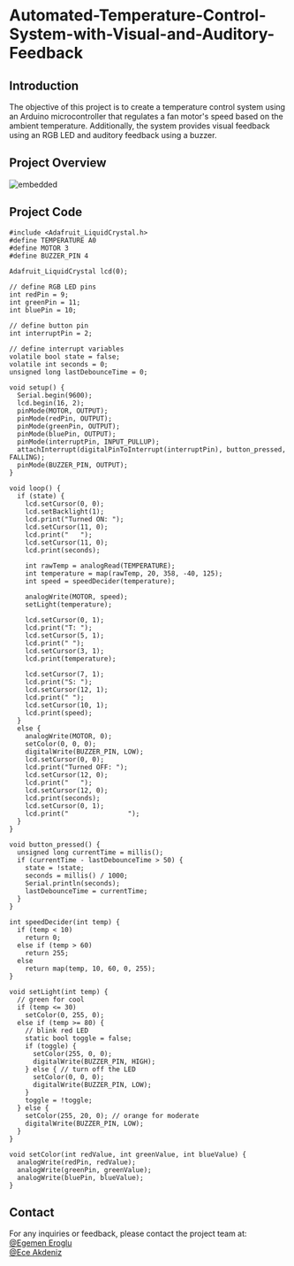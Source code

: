 # Automated-Temperature-Control-System-with-Visual-and-Auditory-Feedback

## Introduction
The objective of this project is to create a temperature control system using an Arduino microcontroller that regulates a fan motor's speed based on the ambient temperature. Additionally, the system provides visual feedback using an RGB LED and auditory feedback using a buzzer.


## Project Overview
![embedded](https://github.com/erogluegemen/Automated-Temperature-Control-System-with-Visual-and-Auditory-Feedback/assets/30879498/b2e6746c-89aa-4c6e-9744-9667a96bf267)

## Project Code
```
#include <Adafruit_LiquidCrystal.h>
#define TEMPERATURE A0
#define MOTOR 3
#define BUZZER_PIN 4

Adafruit_LiquidCrystal lcd(0);

// define RGB LED pins
int redPin = 9;
int greenPin = 11;  
int bluePin = 10; 

// define button pin
int interruptPin = 2;

// define interrupt variables
volatile bool state = false;
volatile int seconds = 0;
unsigned long lastDebounceTime = 0;  

void setup() {
  Serial.begin(9600);
  lcd.begin(16, 2);
  pinMode(MOTOR, OUTPUT);
  pinMode(redPin, OUTPUT);
  pinMode(greenPin, OUTPUT);
  pinMode(bluePin, OUTPUT);
  pinMode(interruptPin, INPUT_PULLUP);
  attachInterrupt(digitalPinToInterrupt(interruptPin), button_pressed, FALLING);
  pinMode(BUZZER_PIN, OUTPUT);
}

void loop() {
  if (state) {
    lcd.setCursor(0, 0);
    lcd.setBacklight(1); 
    lcd.print("Turned ON: ");
    lcd.setCursor(11, 0);
    lcd.print("   ");
    lcd.setCursor(11, 0);
    lcd.print(seconds);

    int rawTemp = analogRead(TEMPERATURE);
    int temperature = map(rawTemp, 20, 358, -40, 125);
    int speed = speedDecider(temperature);

    analogWrite(MOTOR, speed);
    setLight(temperature);
    
    lcd.setCursor(0, 1);
    lcd.print("T: ");
    lcd.setCursor(5, 1);
    lcd.print(" ");
    lcd.setCursor(3, 1);
    lcd.print(temperature);
    
    lcd.setCursor(7, 1);
    lcd.print("S: ");
    lcd.setCursor(12, 1);
    lcd.print(" ");
    lcd.setCursor(10, 1);
    lcd.print(speed);
  }
  else {
    analogWrite(MOTOR, 0);
    setColor(0, 0, 0);
    digitalWrite(BUZZER_PIN, LOW);
    lcd.setCursor(0, 0);
    lcd.print("Turned OFF: ");
    lcd.setCursor(12, 0);
    lcd.print("   ");
    lcd.setCursor(12, 0);
    lcd.print(seconds);
    lcd.setCursor(0, 1);
    lcd.print("               ");
  }
}

void button_pressed() {
  unsigned long currentTime = millis();
  if (currentTime - lastDebounceTime > 50) { 
    state = !state;
    seconds = millis() / 1000;
    Serial.println(seconds);
    lastDebounceTime = currentTime;
  }
}

int speedDecider(int temp) {
  if (temp < 10)
    return 0;
  else if (temp > 60)
    return 255;
  else
    return map(temp, 10, 60, 0, 255);
}

void setLight(int temp) {
  // green for cool
  if (temp <= 30)
    setColor(0, 255, 0);   
  else if (temp >= 80) {
    // blink red LED
    static bool toggle = false;
    if (toggle) {
      setColor(255, 0, 0);
      digitalWrite(BUZZER_PIN, HIGH);
    } else { // turn off the LED
      setColor(0, 0, 0); 
      digitalWrite(BUZZER_PIN, LOW);
    }
    toggle = !toggle;
  } else {
    setColor(255, 20, 0); // orange for moderate
    digitalWrite(BUZZER_PIN, LOW);
  }
}

void setColor(int redValue, int greenValue, int blueValue) {
  analogWrite(redPin, redValue);
  analogWrite(greenPin, greenValue);
  analogWrite(bluePin, blueValue);
}
```

## Contact
For any inquiries or feedback, please contact the project team at: <br>
[@Egemen Eroglu](https://github.com/erogluegemen) <br>
[@Ece Akdeniz](https://github.com/ece-akdeniz) 
